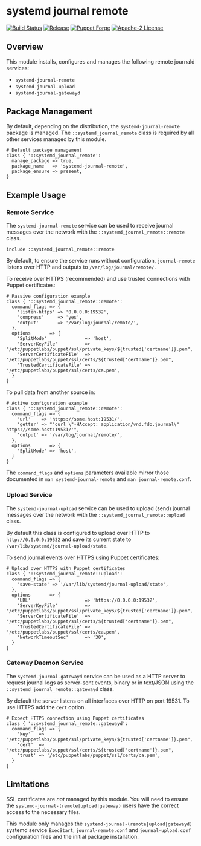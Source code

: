 # systemd journal remote

[![Build Status](https://github.com/gibbs/puppet-systemd_journal_remote/workflows/CI/badge.svg)](https://github.com/gibbs/puppet-systemd_journal_remote/actions?query=workflow%3ACI)
[![Release](https://github.com/gibbs/puppet-systemd_journal_remote/workflows/Release/badge.svg)](https://github.com/gibbs/puppet-systemd_journal_remote/actions?query=workflow%3ARelease)
[![Puppet Forge](https://img.shields.io/puppetforge/v/genv/systemd_journal_remote.svg?maxAge=2592000?style=plastic)](https://forge.puppet.com/genv/systemd_journal_remote)
[![Apache-2 License](https://img.shields.io/github/license/gibbs/puppet-systemd_journal_remote.svg)](LICENSE)

## Overview

This module installs, configures and manages the following remote journald
services:

- `systemd-journal-remote`
- `systemd-journal-upload`
- `systemd-journal-gatewayd`

## Package Management

By default, depending on the distribution, the `systemd-journal-remote` package
is managed. The `::systemd_journal_remote` class is required by all other
services managed by this module.

```puppet
# Default package management
class { '::systemd_journal_remote':
  manage_package => true,
  package_name   => 'systemd-journal-remote',
  package_ensure => present,
}
```

## Example Usage

### Remote Service

The `systemd-journal-remote` service can be used to receive journal messages
over the network with the `::systemd_journal_remote::remote` class.

```puppet
include ::systemd_journal_remote::remote
```

By default, to ensure the service runs without configuration, `journal-remote`
listens over HTTP and outputs to `/var/log/journal/remote/`.

To receive over HTTPS (recommended) and use trusted connections with Puppet
certificates:

```puppet
# Passive configuration example
class { '::systemd_journal_remote::remote':
  command_flags => {
    'listen-https' => '0.0.0.0:19532',
    'compress'     => 'yes',
    'output'       => '/var/log/journal/remote/',
  },
  options       => {
    'SplitMode'              => 'host',
    'ServerKeyFile'          => "/etc/puppetlabs/puppet/ssl/private_keys/${trusted['certname']}.pem",
    'ServerCertificateFile'  => "/etc/puppetlabs/puppet/ssl/certs/${trusted['certname']}.pem",
    'TrustedCertificateFile' => '/etc/puppetlabs/puppet/ssl/certs/ca.pem',
  }
}
```

To pull data from another source in:

```puppet
# Active configuration example
class { '::systemd_journal_remote::remote':
  command_flags => {
    'url'    => 'https://some.host:19531/',
    'getter' => "'curl \"-HAccept: application/vnd.fdo.journal\" https://some.host:19531/'",
    'output' => '/var/log/journal/remote/',
  },
  options       => {
    'SplitMode' => 'host',
  }
}
```

The `command_flags` and `options` parameters available mirror those documented
in `man systemd-journal-remote` and `man journal-remote.conf`.

### Upload Service

The `systemd-journal-upload` service can be used to upload (send) journal
messages over the network with the `::systemd_journal_remote::upload` class.

By default this class is configured to upload over HTTP to
`http://0.0.0.0:19532` and save its current state to
`/var/lib/systemd/journal-upload/state`.

To send journal events over HTTPS using Puppet certificates:

```puppet
# Upload over HTTPS with Puppet certificates
class { '::systemd_journal_remote::upload':
  command_flags => {
    'save-state' => '/var/lib/systemd/journal-upload/state',
  },
  options       => {
    'URL'                    => 'https://0.0.0.0:19532',
    'ServerKeyFile'          => "/etc/puppetlabs/puppet/ssl/private_keys/${trusted['certname']}.pem",
    'ServerCertificateFile'  => "/etc/puppetlabs/puppet/ssl/certs/${trusted['certname']}.pem",
    'TrustedCertificateFile' => '/etc/puppetlabs/puppet/ssl/certs/ca.pem',
    'NetworkTimeoutSec'      => '30',
  }
}
```

### Gateway Daemon Service

The `systemd-journal-gatewayd` service can be used as a HTTP server to request
journal logs as server-sent events, binary or in text/JSON using the
`::systemd_journal_remote::gatewayd` class.

By default the server listens on all interfaces over HTTP on port 19531. To use
HTTPS add the `cert` option.

```puppet
# Expect HTTPS connection using Puppet certificates
class { '::systemd_journal_remote::gatewayd':
  command_flags => {
    'key'   => "/etc/puppetlabs/puppet/ssl/private_keys/${trusted['certname']}.pem",
    'cert'  => "/etc/puppetlabs/puppet/ssl/certs/${trusted['certname']}.pem",
    'trust' => '/etc/puppetlabs/puppet/ssl/certs/ca.pem',
  }
}
```

## Limitations

SSL certificates are *not* managed by this module. You will need to ensure
the `systemd-journal-(remote|upload|gateway)` users have the correct access
to the necessary files.

This module only manages the `systemd-journal-(remote|upload|gatewayd)` systemd
service `ExecStart`, `journal-remote.conf` and `journal-upload.conf`
configuration files and the initial package installation.
